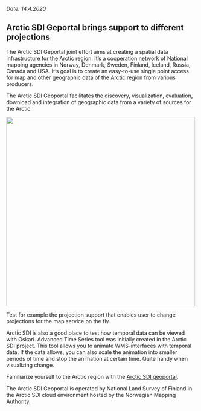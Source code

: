 
*Date: 14.4.2020*

## Arctic SDI Geportal brings support to different projections

The Arctic SDI Geportal joint effort aims at creating a spatial data infrastructure for the Arctic region. It’s a cooperation network of National mapping agencies in Norway, Denmark, Sweden, Finland, Iceland, Russia, Canada and USA. It’s goal is to create an easy-to-use single point access for map and other geographic data of the Arctic region from various producers.

The Arctic SDI Geoportal facilitates the discovery, visualization, evaluation, download and integration of geographic data from a variety of sources for the Arctic.

<img src="/images/gallery/arctic_sdi_projection.png" width="500"/>

Test for example the projection support that enables user to change projections for the map service on the fly. 

Arctic SDI is also a good place to test how temporal data can be viewed with Oskari. Advanced Time Series tool was initially created in the Arctic SDI project. This tool allows you to animate WMS-interfaces with temporal data. If the data allows, you can also scale the animation into smaller periods of time and stop the animation at certain time.  Quite handy when visualizing change.

Familiarize yourself to the Arctic region with the [Arctic SDI geoportal](https://arctic-sdi.org/home/arctic-sdi-geoportal/).

The Arctic SDI Geoportal is operated by National Land Survey of Finland in the Arctic SDI cloud environment hosted by the Norwegian Mapping Authority.
